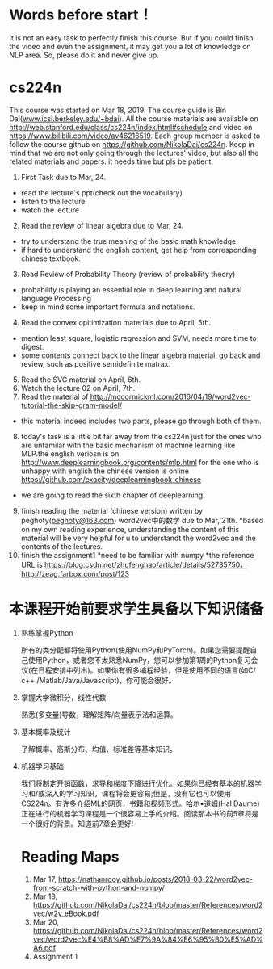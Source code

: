 # Words before start！
It is not an easy task to perfectly finish this course. But if you could finish the video and even the assignment, it may get you a lot of knowledge on NLP area. So, please do it and never give up.

# cs224n
This course was started on Mar 18, 2019. The course guide is Bin Dai(www.icsi.berkeley.edu/~bdai). All the course materials are available on http://web.stanford.edu/class/cs224n/index.html#schedule and video on https://www.bilibili.com/video/av46216519. Each group member is asked to follow the course github on https://github.com/NikolaDai/cs224n. Keep in mind that we are not only going through the lectures' video, but also all the related materials and papers. it needs time but pls be patient.
1. First Task due to Mar, 24.<br>
  * read the lecture's ppt(check out the vocabulary)
  * listen to the lecture
  * watch the lecture
2. Read the review of linear algebra due to Mar, 24.
  * try to understand the true meaning of the basic math knowledge
  * if hard to understand the english content, get help from corresponding chinese textbook.
3. Read Review of Probability Theory (review of probability theory)
  * probability is playing an essential role in deep learning and natural language Processing
  * keep in mind some important formula and notations.
4. Read the convex opitimization materials due to April, 5th.
  * mention least square, logistic regression and SVM, needs more time to digest.
  * some contents connect back to the linear algebra material, go back and review, such as positive semidefinite matrax.
5. Read the SVG material on April, 6th.
6. Watch the lecture 02 on April, 7th.
7. Read the material of http://mccormickml.com/2016/04/19/word2vec-tutorial-the-skip-gram-model/
  * this material indeed includes two parts, please go through both of them.
8. today's task is  a little bit far away from the cs224n just for the ones who are unfamilar with the basic mechanism of machine learning like MLP.the english veriosn is on http://www.deeplearningbook.org/contents/mlp.html
for the one who is unhappy with english the chinese version is online https://github.com/exacity/deeplearningbook-chinese
  * we are going to read the sixth chapter of deeplearning.
9. finish reading the material (chinese version) written by peghoty(peghoty@163.com) word2vec中的数学 due to Mar, 21th.
  *based on my own reading experience, understanding the content of this material will be very helpful for u to understandt the word2vec and the contents of the lectures.
10. finish the assignment1
  *need to be familiar with numpy
  *the reference URL is https://blog.csdn.net/zhufenghao/article/details/52735750，http://zeag.farbox.com/post/123


# 本课程开始前要求学生具备以下知识储备

1. 熟练掌握Python

    所有的类分配都将使用Python(使用NumPy和PyTorch)。如果您需要提醒自己使用Python，或者您不太熟悉NumPy，您可以参加第1周的Python复习会议(在日程安排中列出)。如果你有很多编程经验，但是使用不同的语言(如C/ c++ /Matlab/Java/Javascript)，你可能会很好。
2. 掌握大学微积分，线性代数

   熟悉(多变量)导数，理解矩阵/向量表示法和运算。

3. 基本概率及统计

   了解概率、高斯分布、均值、标准差等基本知识。

4. 机器学习基础

   我们将制定开销函数，求导和梯度下降进行优化。如果你已经有基本的机器学习和/或深入的学习知识，课程将会更容易;但是，没有它也可以使用CS224n。有许多介绍ML的网页，书籍和视频形式。哈尔•道姆(Hal Daume)正在进行的机器学习课程是一个很容易上手的介绍。阅读那本书的前5章将是一个很好的背景。知道前7章会更好!
   
   # Reading Maps
   
   1. Mar 17, https://nathanrooy.github.io/posts/2018-03-22/word2vec-from-scratch-with-python-and-numpy/
   2. Mar 18, https://github.com/NikolaDai/cs224n/blob/master/References/word2vec/w2v_eBook.pdf
   3. Mar 20, https://github.com/NikolaDai/cs224n/blob/master/References/word2vec/word2vec%E4%B8%AD%E7%9A%84%E6%95%B0%E5%AD%A6.pdf
   4. Assignment 1